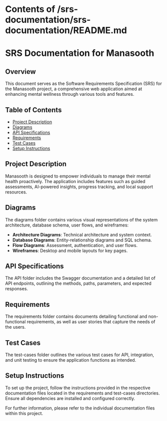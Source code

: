 # Contents of /srs-documentation/srs-documentation/README.md

# SRS Documentation for Manasooth

## Overview

This document serves as the Software Requirements Specification (SRS) for the Manasooth project, a comprehensive web application aimed at enhancing mental wellness through various tools and features.

## Table of Contents

- [Project Description](#project-description)
- [Diagrams](#diagrams)
- [API Specifications](#api-specifications)
- [Requirements](#requirements)
- [Test Cases](#test-cases)
- [Setup Instructions](#setup-instructions)

## Project Description

Manasooth is designed to empower individuals to manage their mental health proactively. The application includes features such as guided assessments, AI-powered insights, progress tracking, and local support resources.

## Diagrams

The diagrams folder contains various visual representations of the system architecture, database schema, user flows, and wireframes:

- **Architecture Diagrams**: Technical architecture and system context.
- **Database Diagrams**: Entity-relationship diagrams and SQL schema.
- **Flow Diagrams**: Assessment, authentication, and user flows.
- **Wireframes**: Desktop and mobile layouts for key pages.

## API Specifications

The API folder includes the Swagger documentation and a detailed list of API endpoints, outlining the methods, paths, parameters, and expected responses.

## Requirements

The requirements folder contains documents detailing functional and non-functional requirements, as well as user stories that capture the needs of the users.

## Test Cases

The test-cases folder outlines the various test cases for API, integration, and unit testing to ensure the application functions as intended.

## Setup Instructions

To set up the project, follow the instructions provided in the respective documentation files located in the requirements and test-cases directories. Ensure all dependencies are installed and configured correctly.

For further information, please refer to the individual documentation files within this project.